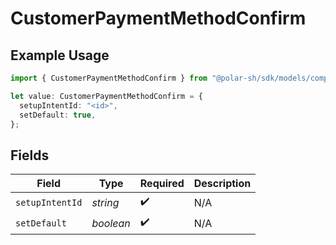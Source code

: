 # CustomerPaymentMethodConfirm

## Example Usage

```typescript
import { CustomerPaymentMethodConfirm } from "@polar-sh/sdk/models/components/customerpaymentmethodconfirm.js";

let value: CustomerPaymentMethodConfirm = {
  setupIntentId: "<id>",
  setDefault: true,
};
```

## Fields

| Field              | Type               | Required           | Description        |
| ------------------ | ------------------ | ------------------ | ------------------ |
| `setupIntentId`    | *string*           | :heavy_check_mark: | N/A                |
| `setDefault`       | *boolean*          | :heavy_check_mark: | N/A                |